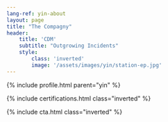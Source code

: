 ```yaml
---
lang-ref: yin-about
layout: page
title: "The Compagny"
header:
    title: 'CDM'
    subtitle: "Outgrowing Incidents"
    style:
        class: 'inverted'
        image: '/assets/images/yin/station-ep.jpg'
---
```


{% include profile.html parent="yin" %}

{% include certifications.html class="inverted" %}

{% include cta.html class="inverted" %}
